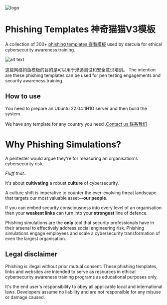 ![logo](https://raw.github.com/gophish/gophish/master/static/images/gophish_purple.png)
# Phishing Templates 神奇猫猫V3模板
A collection of 300+ [phishing templates 查看模板](https://darcula.me) used by darcula for ethical cybersecurity awareness training.

![alt text](https://darcula.me/wp-content/uploads/2025/03/Snipaste_2025-03-07_21-08-59.png)

这些网络钓鱼模板的目的是可以用于渗透测试和安全意识培训。
The intention are these phishing templates can be used for pen testing engagements and security awareness training.

## How to use
You need to prepare an Ubuntu 22.04 1H1G server and then build the system

We have any template for any country you need .[Contact us 联系我们](https://t.me/cvvdb) 


# Why Phishing Simulations?
A pentester would argue they're for measuring an organisation's cybersecurity risk.

*Fluff that..*

It's about **cultivating** a robust **culture** of cybersecurity.

A culture shift is imperative to counter the ever-evolving threat landscape that targets our most valuable asset—**our people**.

If you can embed security consciousness into every level of an organisation then your **weakest links** can turn into your **strongest** line of defence.

Phishing simulations are the **only** tool that security professionals have in their arsenal to effectively address social engineering risk. Phishing simulations engage employees and scale a cybersecurity transformation of even the largest organisation.

## Legal disclaimer
Phishing is illegal without prior mutual consent. These phishing templates, links and websites are intended to serve as resources in ethical cybersecurity awareness training programs as educational purposes only,

It's the end user's responsibility to obey all applicable local and international laws. Developers assume no liability and are not responsible for any misuse or damage caused.
